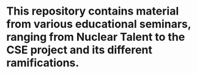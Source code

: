 # This repository contains material from various educational seminars, ranging from Nuclear Talent to the CSE project and its different ramifications.
